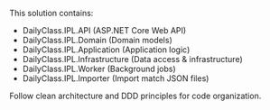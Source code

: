 <!-- Use this file to provide workspace-specific custom instructions to Copilot. For more details, visit https://code.visualstudio.com/docs/copilot/copilot-customization#_use-a-githubcopilotinstructionsmd-file -->

This solution contains:
- DailyClass.IPL.API (ASP.NET Core Web API)
- DailyClass.IPL.Domain (Domain models)
- DailyClass.IPL.Application (Application logic)
- DailyClass.IPL.Infrastructure (Data access & infrastructure)
- DailyClass.IPL.Worker (Background jobs)
- DailyClass.IPL.Importer (Import match JSON files)

Follow clean architecture and DDD principles for code organization.
